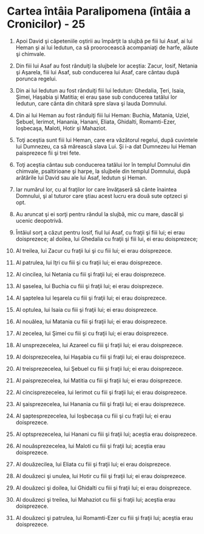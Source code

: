 # Cartea &#238;nt&#226;ia Paralipomena (&#238;nt&#226;ia a Cronicilor) - 25

1. Apoi David şi căpeteniile oştirii au împărţit la slujbă pe fiii lui Asaf, ai lui Heman şi ai lui Iedutun, ca să proorocească acompaniaţi de harfe, alăute şi chimvale. 

2.   Din fiii lui Asaf au fost rânduiţi la slujbele lor aceştia: Zacur, Iosif, Netania şi Aşarela, fiii lui Asaf, sub conducerea lui Asaf, care cântau după porunca regelui. 

3. Din ai lui Iedutun au fost rânduiţi fiii lui Iedutun: Ghedalia, Ţeri, Isaia, Şimei, Haşabia şi Matitia; ei erau şase sub conducerea tatălui lor Iedutun, care cânta din chitară spre slava şi lauda Domnului. 

4. Din ai lui Heman au fost rânduiţi fiii lui Heman: Buchia, Matania, Uziel, Şebuel, Ierimot, Hanania, Hanani, Eliata, Ghidalti, Romamti-Ezer, Ioşbecaşa, Maloti, Hotir şi Mahaziot. 

5. Toţi aceştia sunt fiii lui Heman, care era văzătorul regelui, după cuvintele lui Dumnezeu, ca să mărească slava Lui. Şi i-a dat Dumnezeu lui Heman paisprezece fii şi trei fete. 

6. Toţi aceştia cântau sub conducerea tatălui lor în templul Domnului din chimvale, psaltirioane şi harpe, la slujbele din templul Domnului, după arătările lui David sau ale lui Asaf, Iedutun şi Heman. 

7. Iar numărul lor, cu al fraţilor lor care învăţaseră să cânte înaintea Domnului, şi al tuturor care ştiau acest lucru era două sute optzeci şi opt. 

8. Au aruncat şi ei sorţi pentru rândul la slujbă, mic cu mare, dascăl şi ucenic deopotrivă. 

9. Întâiul sorţ a căzut pentru Iosif, fiul lui Asaf, cu fraţii şi fiii lui; ei erau doisprezece; al doilea, lui Ghedalia cu fraţii şi fiii lui, ei erau doisprezece; 

10. Al treilea, lui Zacur cu fraţii lui şi cu fiii lui; ei erau doisprezece. 

11. Al patrulea, lui Iţri cu fiii şi cu fraţii lui; ei erau doisprezece. 

12. Al cincilea, lui Netania cu fiii şi fraţii lui; ei erau doisprezece. 

13. Al şaselea, lui Buchia cu fiii şi fraţii lui; ei erau doisprezece. 

14. Al şaptelea lui Ieşarela cu fiii şi fraţii lui; ei erau doisprezece. 

15. Al optulea, lui Isaia cu fiii şi fraţii lui; ei erau doisprezece. 

16. Al nouălea, lui Matania cu fiii şi fraţii lui; ei erau doisprezece. 

17. Al zecelea, lui Şimei cu fiii şi cu fraţii lui; ei erau doisprezece. 

18. Al unsprezecelea, lui Azareel cu fiii şi fraţii lui; ei erau doisprezece. 

19. Al doisprezecelea, lui Haşabia cu fiii şi fraţii lui; ei erau doisprezece. 

20. Al treisprezecelea, lui Şebuel cu fiii şi fraţii lui; ei erau doisprezece. 

21. Al paisprezecelea, lui Matitia cu fiii şi fraţii lui; ei erau doisprezece. 

22. Al cincisprezecelea, lui Ierimot cu fiii şi fraţii lui; ei erau doisprezece. 

23. Al şaisprezecelea, lui Hanania cu fiii şi fraţii lui; ei erau doisprezece. 

24. Al şaptesprezecelea, lui Ioşbecaşa cu fiii şi cu fraţii lui; ei erau doisprezece. 

25. Al optsprezecelea, lui Hanani cu fiii şi fraţii lui; aceştia erau doisprezece. 

26. Al nouăsprezecelea, lui Maloti cu fiii şi fraţii lui; aceştia erau doisprezece. 

27. Al douăzecilea, lui Eliata cu fiii şi fraţii lui; ei erau doisprezece. 

28. Al douăzeci şi unulea, lui Hotir cu fiii şi fraţii lui; ei erau doisprezece. 

29. Al douăzeci şi doilea, lui Ghidalti cu fiii şi fraţii lui; ei erau doisprezece. 

30. Al douăzeci şi treilea, lui Mahaziot cu fiii şi fraţii lui; aceştia erau doisprezece. 

31. Al douăzeci şi patrulea, lui Romamti-Ezer cu fiii şi fraţii lui; aceştia erau doisprezece. 

